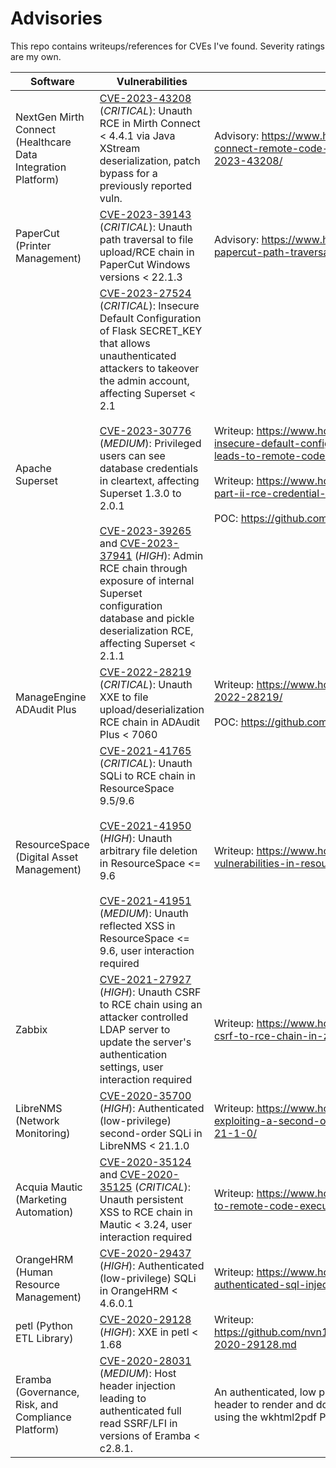 # Advisories

This repo contains writeups/references for CVEs I've found. Severity ratings are my own.

| Software | Vulnerabilities | Details |
|----|----|----|
|NextGen Mirth Connect (Healthcare Data Integration Platform)|[CVE-2023-43208](https://nvd.nist.gov/vuln/detail/CVE-2023-43208) (_CRITICAL_): Unauth RCE in Mirth Connect < 4.4.1 via Java XStream deserialization, patch bypass for a previously reported vuln.|Advisory: https://www.horizon3.ai/nextgen-mirth-connect-remote-code-execution-vulnerability-cve-2023-43208/|
|PaperCut (Printer Management)|[CVE-2023-39143](https://nvd.nist.gov/vuln/detail/CVE-2023-39143) (_CRITICAL_): Unauth path traversal to file upload/RCE chain in PaperCut Windows versions < 22.1.3|Advisory: https://www.horizon3.ai/cve-2023-39143-papercut-path-traversal-file-upload-rce-vulnerability/|
|Apache Superset|[CVE-2023-27524](https://nvd.nist.gov/vuln/detail/CVE-2023-27524) (_CRITICAL_): Insecure Default Configuration of Flask SECRET_KEY that allows unauthenticated attackers to takeover the admin account, affecting Superset < 2.1<br/><br/>[CVE-2023-30776](https://nvd.nist.gov/vuln/detail/CVE-2023-30776) (_MEDIUM_): Privileged users can see database credentials in cleartext, affecting Superset 1.3.0 to 2.0.1<br/><br/>[CVE-2023-39265](https://nvd.nist.gov/vuln/detail/CVE-2023-39265) and [CVE-2023-37941](https://nvd.nist.gov/vuln/detail/CVE-2023-37941) (_HIGH_): Admin RCE chain through exposure of internal Superset configuration database and pickle deserialization RCE, affecting Superset < 2.1.1|Writeup: https://www.horizon3.ai/cve-2023-27524-insecure-default-configuration-in-apache-superset-leads-to-remote-code-execution/<br/><br/>Writeup: https://www.horizon3.ai/apache-superset-part-ii-rce-credential-harvesting-and-more/<br/><br/>POC: https://github.com/horizon3ai/CVE-2023-27524|
|ManageEngine ADAudit Plus|[CVE-2022-28219](https://nvd.nist.gov/vuln/detail/CVE-2022-28219) (_CRITICAL_): Unauth XXE to file upload/deserialization RCE chain in ADAudit Plus < 7060|Writeup: https://www.horizon3.ai/red-team-blog-cve-2022-28219/<br/><br/>POC: https://github.com/horizon3ai/CVE-2022-28219|
|ResourceSpace (Digital Asset Management)|[CVE-2021-41765](https://nvd.nist.gov/vuln/detail/CVE-2021-41765) (_CRITICAL_): Unauth SQLi to RCE chain in ResourceSpace 9.5/9.6<br/><br/>[CVE-2021-41950](https://nvd.nist.gov/vuln/detail/CVE-2021-41950) (_HIGH_): Unauth arbitrary file deletion in ResourceSpace <= 9.6</br><br/>[CVE-2021-41951](https://nvd.nist.gov/vuln/detail/CVE-2021-41951) (_MEDIUM_): Unauth reflected XSS in ResourceSpace <= 9.6, user interaction required|Writeup: https://www.horizon3.ai/multiple-vulnerabilities-in-resourcespace/|
|Zabbix|[CVE-2021-27927](https://nvd.nist.gov/vuln/detail/CVE-2021-27927) (_HIGH_): Unauth CSRF to RCE chain using an attacker controlled LDAP server to update the server's authentication settings, user interaction required|Writeup: https://www.horizon3.ai/cve-2021-27927-csrf-to-rce-chain-in-zabbix/|
|LibreNMS (Network Monitoring)|[CVE-2020-35700](https://nvd.nist.gov/vuln/detail/CVE-2020-35700) (_HIGH_): Authenticated (low-privilege) second-order SQLi in LibreNMS < 21.1.0|Writeup: https://www.horizon3.ai/cve-2020-35700-exploiting-a-second-order-sql-injection-in-librenms-21-1-0/|
|Acquia Mautic (Marketing Automation)|[CVE-2020-35124](https://nvd.nist.gov/vuln/detail/CVE-2020-35124) and [CVE-2020-35125](https://nvd.nist.gov/vuln/detail/CVE-2020-35125) (_CRITICAL_): Unauth persistent XSS to RCE chain in Mautic < 3.24, user interaction required|Writeup: https://www.horizon3.ai/unauthenticated-xss-to-remote-code-execution-chain-in-mautic-3-2-4/|
|OrangeHRM (Human Resource Management)|[CVE-2020-29437](https://nvd.nist.gov/vuln/detail/CVE-2020-29437) (_HIGH_): Authenticated (low-privilege) SQLi in OrangeHRM < 4.6.0.1|Writeup: https://www.horizon3.ai/cve-2020-29437-authenticated-sql-injection-in-orangehrm-4-6-0-1/|
|petl (Python ETL Library)|[CVE-2020-29128](https://nvd.nist.gov/vuln/detail/CVE-2020-29128) (_HIGH_): XXE in petl < 1.68 | Writeup: https://github.com/nvn1729/advisories/blob/master/cve-2020-29128.md |
|Eramba (Governance, Risk, and Compliance Platform)|[CVE-2020-28031](https://nvd.nist.gov/vuln/detail/CVE-2020-28031) (_MEDIUM_): Host header injection leading to authenticated full read SSRF/LFI in versions of Eramba < c2.8.1.|An authenticated, low privilege user can alter the Host header to render and download arbitrary documents using the wkhtml2pdf PDF printer.|
